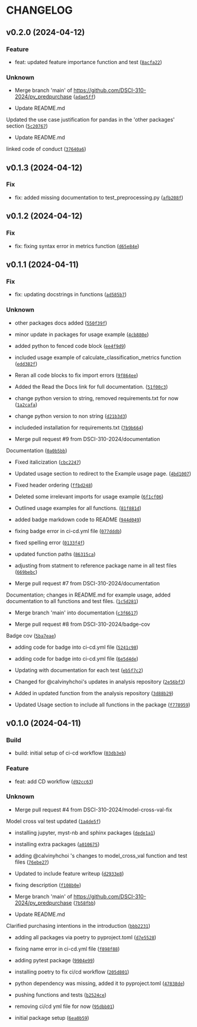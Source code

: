 # CHANGELOG



## v0.2.0 (2024-04-12)

### Feature

* feat: updated feature importance function and test ([`8acfa22`](https://github.com/DSCI-310-2024/py_predpurchase/commit/8acfa22b620a5c40a56d20a0d8dd106fd9273df0))

### Unknown

* Merge branch &#39;main&#39; of https://github.com/DSCI-310-2024/py_predpurchase ([`adae5ff`](https://github.com/DSCI-310-2024/py_predpurchase/commit/adae5ff054e8ee7ea4bff81b35e98a6c3c338eff))

* Update README.md

Updated the use case justification for pandas in the &#39;other packages&#39; section ([`5c20767`](https://github.com/DSCI-310-2024/py_predpurchase/commit/5c20767ec9e67cee1a268e962be295a7c7d439be))

* Update README.md

linked code of conduct ([`37640a6`](https://github.com/DSCI-310-2024/py_predpurchase/commit/37640a69354312a4a7e5fff1fe8b2aad1a3b6eb4))


## v0.1.3 (2024-04-12)

### Fix

* fix: added missing documentation to test_preprocessing.py ([`afb208f`](https://github.com/DSCI-310-2024/py_predpurchase/commit/afb208f4b609dedf0872d3a03d09e30534511222))


## v0.1.2 (2024-04-12)

### Fix

* fix: fixing syntax error in metrics function ([`d65e84e`](https://github.com/DSCI-310-2024/py_predpurchase/commit/d65e84e9ecb5395696ed09b6cbbfd8a1f7b1cc59))


## v0.1.1 (2024-04-11)

### Fix

* fix: updating docstrings in functions ([`ad585b7`](https://github.com/DSCI-310-2024/py_predpurchase/commit/ad585b7aa7ae829f50f6a92d799caf06fa40bc1b))

### Unknown

* other packages docs added ([`550f39f`](https://github.com/DSCI-310-2024/py_predpurchase/commit/550f39feba0b52085b5155a4dc1b95eaacb9613e))

* minor update in packages for usage example ([`4cb880e`](https://github.com/DSCI-310-2024/py_predpurchase/commit/4cb880ea85e09bbecaade2ae05ea0e78d947eefa))

* added python to fenced code block ([`ee4f9d9`](https://github.com/DSCI-310-2024/py_predpurchase/commit/ee4f9d90aef244e9093db78e5e4be42475ecabaa))

* included usage example of calculate_classification_metrics function ([`edd382f`](https://github.com/DSCI-310-2024/py_predpurchase/commit/edd382f681dd95ddd3b5f72f062a68a979057f94))

* Reran all code blocks to fix import errors ([`9f864ee`](https://github.com/DSCI-310-2024/py_predpurchase/commit/9f864eed7dd43501912636b0080250b84e470741))

* Added the Read the Docs link for full documentation. ([`51f00c3`](https://github.com/DSCI-310-2024/py_predpurchase/commit/51f00c3a17143e4b2dbbcb4b3fe1861969e73f5c))

* change python version to string, removed requirements.txt for now ([`1a2cafa`](https://github.com/DSCI-310-2024/py_predpurchase/commit/1a2cafa10ecd5c2f6b2c17baaf63b68357f58a5e))

* change python version to non string ([`d21b3d3`](https://github.com/DSCI-310-2024/py_predpurchase/commit/d21b3d31e262ae0f881f6e596dd0cad198907ad4))

* includeded installation for requirements.txt ([`7b9b664`](https://github.com/DSCI-310-2024/py_predpurchase/commit/7b9b664941798a21e001bb68cd9ef8e715af6db5))

* Merge pull request #9 from DSCI-310-2024/documentation

Documentation ([`0a0b5bb`](https://github.com/DSCI-310-2024/py_predpurchase/commit/0a0b5bb83b9717e42a9abc07c6dba633b65270cc))

* Fixed italicization ([`cbc2247`](https://github.com/DSCI-310-2024/py_predpurchase/commit/cbc224795c7bedc186e819958ad44fc6b788adb1))

* Updated usage section to redirect to the Example usage page. ([`4bd1007`](https://github.com/DSCI-310-2024/py_predpurchase/commit/4bd1007e772592cf9ba281bdc0e21c2e4b2de277))

* Fixed header ordering ([`ffbd248`](https://github.com/DSCI-310-2024/py_predpurchase/commit/ffbd24881d6a47c5dc450e472ec7836773e4185d))

* Deleted some irrelevant imports for usage example ([`6f1cf06`](https://github.com/DSCI-310-2024/py_predpurchase/commit/6f1cf06100a520850ab79114502c36412cb961fc))

* Outlined usage examples for all functions. ([`81f881d`](https://github.com/DSCI-310-2024/py_predpurchase/commit/81f881d53f866ad5008771ad6ce15358892f84b4))

* added badge markdown code to README ([`944d049`](https://github.com/DSCI-310-2024/py_predpurchase/commit/944d049537292a878d5f4669f45c962ef16a1bd8))

* fixing badge error in ci-cd.yml file ([`077dddb`](https://github.com/DSCI-310-2024/py_predpurchase/commit/077dddb005080737798f54020a805feeed2aecf4))

* fixed spelling error ([`0133f4f`](https://github.com/DSCI-310-2024/py_predpurchase/commit/0133f4fae9665b5a74aa6145c44646ebaf8c9976))

* updated function paths ([`86315ca`](https://github.com/DSCI-310-2024/py_predpurchase/commit/86315ca90b7950c09f75b38a958a3be7b41c0352))

* adjusting from statment to reference package name in all test files ([`669bebc`](https://github.com/DSCI-310-2024/py_predpurchase/commit/669bebc330ac0a8bc9a490c3632fd649fe579c0a))

* Merge pull request #7 from DSCI-310-2024/documentation

Documentation; changes in README.md for example usage, added documentation to all functions and test files. ([`1c5d281`](https://github.com/DSCI-310-2024/py_predpurchase/commit/1c5d281e9eabaf019a395b9d556401495bcb0ca3))

* Merge branch &#39;main&#39; into documentation ([`c3f6617`](https://github.com/DSCI-310-2024/py_predpurchase/commit/c3f6617e3c3d73ff562b531c87ba008f2e9cd347))

* Merge pull request #8 from DSCI-310-2024/badge-cov

Badge cov ([`5ba7eae`](https://github.com/DSCI-310-2024/py_predpurchase/commit/5ba7eae87ff490c6078ec791b87f9bbc05eddcec))

* adding code for badge into ci-cd.yml file ([`5241c98`](https://github.com/DSCI-310-2024/py_predpurchase/commit/5241c98b8042cde96bfa1bbfaac47937a156c929))

* adding code for badge into ci-cd.yml file ([`6e5d4de`](https://github.com/DSCI-310-2024/py_predpurchase/commit/6e5d4dec0fca3838c03948bdc3c03215537b999c))

* Updating with documentation for each test ([`eb5f7c2`](https://github.com/DSCI-310-2024/py_predpurchase/commit/eb5f7c2c8c98f12a6d53c83170e4f5c84983924b))

* Changed for @calvinyhchoi&#39;s updates in analysis repository ([`2e56bf3`](https://github.com/DSCI-310-2024/py_predpurchase/commit/2e56bf3c7abfe16a6d11a5bdae2df813fa065752))

* Added in updated function from the analysis repository ([`3d88b29`](https://github.com/DSCI-310-2024/py_predpurchase/commit/3d88b2957ce424d37121726791093362aec5c47a))

* Updated Usage section to include all functions in the package ([`f778959`](https://github.com/DSCI-310-2024/py_predpurchase/commit/f77895969e1a2e8f2cc2115438b40204403e1f89))


## v0.1.0 (2024-04-11)

### Build

* build: initial setup of ci-cd workflow ([`03db3eb`](https://github.com/DSCI-310-2024/py_predpurchase/commit/03db3eb99960dcf78098c6ac0e60384d7913a9c6))

### Feature

* feat: add CD workflow ([`d92cc63`](https://github.com/DSCI-310-2024/py_predpurchase/commit/d92cc63fce788f1e6271d3bada4bf9d5adc55d3e))

### Unknown

* Merge pull request #4 from DSCI-310-2024/model-cross-val-fix

Model cross val test updated ([`1a4de5f`](https://github.com/DSCI-310-2024/py_predpurchase/commit/1a4de5f0fddfeb79d3e17d058260aff53b43bfb1))

* installing jupyter, myst-nb and sphinx packages ([`dede1a1`](https://github.com/DSCI-310-2024/py_predpurchase/commit/dede1a1f3f456441451ef332750c3eb52a1b190f))

* installing extra packages ([`a010675`](https://github.com/DSCI-310-2024/py_predpurchase/commit/a010675385fd0763ea2cc4df3b40936ae306c872))

* adding @calvinyhchoi &#39;s changes to model_cross_val function and test files ([`76ebe27`](https://github.com/DSCI-310-2024/py_predpurchase/commit/76ebe27402f71ff2ee14cd604afbf8ea65761918))

* Updated to include feature writeup ([`d2933e8`](https://github.com/DSCI-310-2024/py_predpurchase/commit/d2933e86b2388d987e30646e4a4880d4d6f783fa))

* fixing description ([`f108b0e`](https://github.com/DSCI-310-2024/py_predpurchase/commit/f108b0ed2d98781918d90b64471dc450616cf636))

* Merge branch &#39;main&#39; of https://github.com/DSCI-310-2024/py_predpurchase ([`7b58fbb`](https://github.com/DSCI-310-2024/py_predpurchase/commit/7b58fbba609a4a04c03354d4590d0f2c08fc1e78))

* Update README.md

Clarified purchasing intentions in the introduction ([`bbb2231`](https://github.com/DSCI-310-2024/py_predpurchase/commit/bbb2231f7dc23def3adcede699bd4d446f6944bf))

* adding all packages via poetry to pyproject.toml ([`d7e5528`](https://github.com/DSCI-310-2024/py_predpurchase/commit/d7e5528c482f4f1f0b10a2b2db2341703f1fff40))

* fixing name error in ci-cd.yml file ([`f898f88`](https://github.com/DSCI-310-2024/py_predpurchase/commit/f898f883dafb1644bebe675f1d6a5a9b4bad3678))

* adding pytest package ([`9904e99`](https://github.com/DSCI-310-2024/py_predpurchase/commit/9904e9988b61cd860a52e3f3c67e101ce0bfeba3))

* installing poetry to fix ci/cd workflow ([`205d801`](https://github.com/DSCI-310-2024/py_predpurchase/commit/205d801bf4f7fffea86d2f39c78031e2b26c1207))

* python dependency was missing, added it to pyproject.toml ([`47838de`](https://github.com/DSCI-310-2024/py_predpurchase/commit/47838de9b9df5a057c005d02b6e7669dd9fb2a43))

* pushing functions and tests ([`b2524ce`](https://github.com/DSCI-310-2024/py_predpurchase/commit/b2524cecab79e09005107f43b75b4dca6f7d9e77))

* removing ci/cd yml file for now ([`95dbb01`](https://github.com/DSCI-310-2024/py_predpurchase/commit/95dbb01f2147361fb3c187d50ffd2ad85d109a97))

* initial package setup ([`6ea0b59`](https://github.com/DSCI-310-2024/py_predpurchase/commit/6ea0b59d454aa997515ef49452f152e4edb50045))
